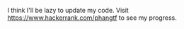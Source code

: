 I think I'll be lazy to update my code. Visit https://www.hackerrank.com/phangtf to see my progress.
